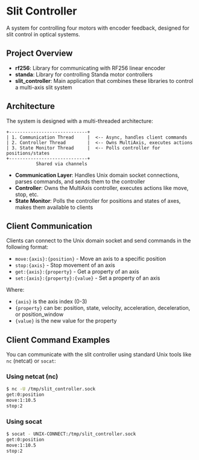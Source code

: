 # Slit Controller

A system for controlling four motors with encoder feedback, designed for slit control in optical systems.

## Project Overview

- **rf256**: Library for communicating with RF256 linear encoder
- **standa**: Library for controlling Standa motor controllers
- **slit_controller**: Main application that combines these libraries to control a multi-axis slit system

## Architecture

The system is designed with a multi-threaded architecture:

```
+-----------------------------+
| 1. Communication Thread     |  <-- Async, handles client commands
| 2. Controller Thread        |  <-- Owns MultiAxis, executes actions
| 3. State Monitor Thread     |  <-- Polls controller for positions/states
+-----------------------------+
           Shared via channels
```

- **Communication Layer**: Handles Unix domain socket connections, parses commands, and sends them to the controller
- **Controller**: Owns the MultiAxis controller, executes actions like move, stop, etc.
- **State Monitor**: Polls the controller for positions and states of axes, makes them available to clients

## Client Communication

Clients can connect to the Unix domain socket and send commands in the following format:

- `move:{axis}:{position}` - Move an axis to a specific position
- `stop:{axis}` - Stop movement of an axis
- `get:{axis}:{property}` - Get a property of an axis
- `set:{axis}:{property}:{value}` - Set a property of an axis

Where:
- `{axis}` is the axis index (0-3)
- `{property}` can be: position, state, velocity, acceleration, deceleration, or position_window
- `{value}` is the new value for the property

## Client Command Examples

You can communicate with the slit controller using standard Unix tools like `nc` (netcat) or `socat`:

### Using netcat (nc)

```bash
$ nc -U /tmp/slit_controller.sock
get:0:position
move:1:10.5
stop:2
```

### Using socat

```bash
$ socat - UNIX-CONNECT:/tmp/slit_controller.sock
get:0:position
move:1:10.5
stop:2
```
